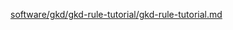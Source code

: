 [software/gkd/gkd-rule-tutorial/gkd-rule-tutorial.md](https://github.com/Snoopy1866/notebook/blob/main/software/gkd/gkd-rule-tutorial/gkd-rule-tutorial.md)
